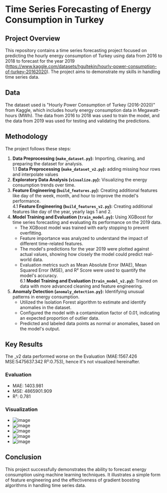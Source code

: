 # Time Series Forecasting of Energy Consumption in Turkey

## Project Overview

This repository contains a time series forecasting project focused on predicting the hourly energy consumption of Turkey using data from 2016 to 2018 to forecast for the year 2019 (https://www.kaggle.com/datasets/hgultekin/hourly-power-consumption-of-turkey-20162020). The project aims to demonstrate my skills in handling time series data.

## Data

The dataset used is "Hourly Power Consumption of Turkey (2016-2020)" from Kaggle, which includes hourly energy consumption data in Megawatt-hours (MWh). The data from 2016 to 2018 was used to train the model, and the data from 2019 was used for testing and validating the predictions.

## Methodology

The project follows these steps:

1. **Data Preprocessing (`make_dataset.py`):** Importing, cleaning, and preparing the dataset for analysis.\
       1.1 **Data Preprocessing (`make_dataset_v2.py`):** adding missing hour rows and interpolate values
3. **Exploratory Data Analysis (`visualize.py`):** Visualizing the energy consumption trends over time.
4. **Feature Engineering (`build_features.py`):** Creating additional features like day of the week, month, and hour to improve the model's performance.\
       4.1 **Feature Engineering (`build_features_v2.py`):** Creating additional features like day of the year, yearly lags 1 and 2.
6. **Model Training and Evaluation (`train_model.py`):** Using XGBoost for time series forecasting and evaluating its performance on the 2019 data.
    - The XGBoost model was trained with early stopping to prevent overfitting.
    - Feature importance was analyzed to understand the impact of different time-related features.
    - The model's predictions for the year 2019 were plotted against actual values, showing how closely the model could predict real-world data.
    - Evaluation metrics such as Mean Absolute Error (MAE), Mean Squared Error (MSE), and R² Score were used to quantify the model's accuracy.\
        6.1 **Model Training and Evaluation (`train_model_v2.py`):** Trained on data with more advanced cleaning and feature engineering.
7. **Anomaly Detection (`anomaly_detection.py`):** Identifying unusual patterns in energy consumption.
    - Utilized the Isolation Forest algorithm to estimate and identify anomalies in the dataset.
    - Configured the model with a contamination factor of 0.01, indicating an expected proportion of outlier data.
    - Predicted and labeled data points as normal or anomalies, based on the model's output.

## Key Results
The _v2 data performed worse on the Evaluation (MAE:1567.426 MSE:5475637.342 R²:0.753), hence it's not visualized hereinafter.
  
  ### Evaluation
  - MAE: 1403.981
  - MSE: 4865901.909
  - R²: 0.781
  ### Visualization
  - ![image](https://github.com/magellanic-clouds17/time_series_anomaly_detection_forecasting/assets/72970703/e67fab2d-f9da-4838-9f56-c3995cc9dd4d)
  - ![image](https://github.com/magellanic-clouds17/time_series_anomaly_detection_forecasting/assets/72970703/3833a07c-848c-4dcf-8c0d-391b76366cc0)
  - ![image](https://github.com/magellanic-clouds17/time_series_anomaly_detection_forecasting/assets/72970703/ad72d878-6234-4289-822a-6f11a3e9829f)
  - ![image](https://github.com/magellanic-clouds17/time_series_anomaly_detection_forecasting/assets/72970703/21ef88ba-f298-4cdc-b08b-32a8a3d6d051)
  - ![image](https://github.com/magellanic-clouds17/time_series_anomaly_detection_forecasting/assets/72970703/d677f973-b06c-4615-a21a-a9a0a08b3f67)

## Conclusion

This project successfully demonstrates the ability to forecast energy consumption using machine learning techniques. It illustrates a simple form of feature engineering and the effectiveness of gradient boosting algorithms in handling time series data.
